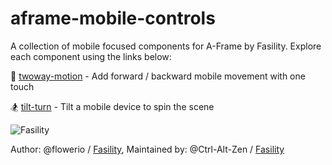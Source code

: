 # aframe-mobile-controls

A collection of mobile focused components for A-Frame by Fasility. Explore each component using the links below:

:aerial_tramway: [twoway-motion](components/twoway-motion/README.md) - Add forward / backward mobile movement with one touch

:snowboarder: [tilt-turn](components/tilt-turn/README.md) - Tilt a mobile device to spin the scene

![Fasility](http://www.fasility.com/images/fasility.png "Fasility, LLC")

Author: @flowerio / [Fasility](https://www.fasility.com/), Maintained by: @Ctrl-Alt-Zen / [Fasility](https://www.fasility.com/) 
